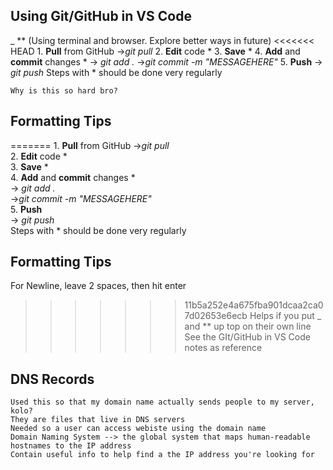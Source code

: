 ## Using Git/GitHub in VS Code
_
**
    (Using terminal and browser. Explore better ways in future)
<<<<<<< HEAD
    1. **Pull** from GitHub ->_git pull_
    2. **Edit** code                          *
    3. **Save**                               *
    4. **Add** and **commit** changes         *
        -> _git add ._
        ->_git commit_ _-m_ _"MESSAGEHERE"_
    5. **Push**
        -> _git push_
    Steps with * should be done very regularly

    Why is this so hard bro? 

## Formatting Tips
=======
    1. **Pull** from GitHub ->_git pull_  
    2. **Edit** code                          *  
    3. **Save**                               *  
    4. **Add** and **commit** changes         *  
        -> _git add ._  
        ->_git commit_ _-m_ _"MESSAGEHERE"_  
    5. **Push**  
        -> _git push_  
    Steps with * should be done very regularly  
    
## Formatting Tips  
For Newline, leave 2 spaces, then hit enter  
>>>>>>> 11b5a252e4a675fba901dcaa2ca07d02653e6ecb
Helps if you put _ and ** up top on their own line
    See the GIt/GitHub in VS Code notes as reference

## DNS Records
    Used this so that my domain name actually sends people to my server, kolo? 
    They are files that live in DNS servers  
    Needed so a user can access webiste using the domain name  
    Domain Naming System --> the global system that maps human-readable hostnames to the IP address  
    Contain useful info to help find a the IP address you're looking for
